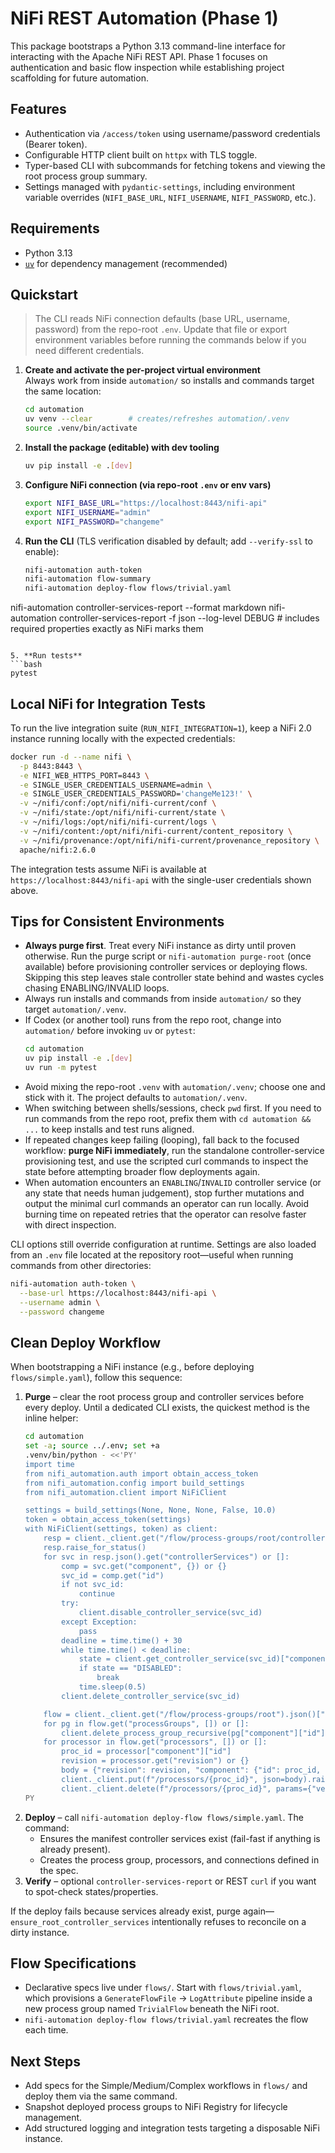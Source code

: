 # NiFi REST Automation (Phase 1)

This package bootstraps a Python 3.13 command-line interface for interacting with the Apache NiFi REST API. Phase 1 focuses on authentication and basic flow inspection while establishing project scaffolding for future automation.

## Features
- Authentication via `/access/token` using username/password credentials (Bearer token).
- Configurable HTTP client built on `httpx` with TLS toggle.
- Typer-based CLI with subcommands for fetching tokens and viewing the root process group summary.
- Settings managed with `pydantic-settings`, including environment variable overrides (`NIFI_BASE_URL`, `NIFI_USERNAME`, `NIFI_PASSWORD`, etc.).

## Requirements
- Python 3.13
- [`uv`](https://github.com/astral-sh/uv) for dependency management (recommended)

## Quickstart
> The CLI reads NiFi connection defaults (base URL, username, password) from the repo-root `.env`. Update that file or export environment variables before running the commands below if you need different credentials.
1. **Create and activate the per-project virtual environment**  
   Always work from inside `automation/` so installs and commands target the same location:
   ```bash
   cd automation
   uv venv --clear        # creates/refreshes automation/.venv
   source .venv/bin/activate
   ```

2. **Install the package (editable) with dev tooling**  
   ```bash
   uv pip install -e .[dev]
   ```

3. **Configure NiFi connection (via repo-root `.env` or env vars)**  
   ```bash
   export NIFI_BASE_URL="https://localhost:8443/nifi-api"
   export NIFI_USERNAME="admin"
   export NIFI_PASSWORD="changeme"
   ```

4. **Run the CLI** (TLS verification disabled by default; add `--verify-ssl` to enable):
   ```bash
   nifi-automation auth-token
   nifi-automation flow-summary
   nifi-automation deploy-flow flows/trivial.yaml
  nifi-automation controller-services-report --format markdown
  nifi-automation controller-services-report -f json --log-level DEBUG  # includes required properties exactly as NiFi marks them
   ```

5. **Run tests**  
   ```bash
   pytest
   ```

## Local NiFi for Integration Tests
To run the live integration suite (`RUN_NIFI_INTEGRATION=1`), keep a NiFi 2.0 instance running locally with the expected credentials:

```bash
docker run -d --name nifi \
  -p 8443:8443 \
  -e NIFI_WEB_HTTPS_PORT=8443 \
  -e SINGLE_USER_CREDENTIALS_USERNAME=admin \
  -e SINGLE_USER_CREDENTIALS_PASSWORD='changeMe123!' \
  -v ~/nifi/conf:/opt/nifi/nifi-current/conf \
  -v ~/nifi/state:/opt/nifi/nifi-current/state \
  -v ~/nifi/logs:/opt/nifi/nifi-current/logs \
  -v ~/nifi/content:/opt/nifi/nifi-current/content_repository \
  -v ~/nifi/provenance:/opt/nifi/nifi-current/provenance_repository \
  apache/nifi:2.6.0
```

The integration tests assume NiFi is available at `https://localhost:8443/nifi-api` with the single-user credentials shown above.

## Tips for Consistent Environments
- **Always purge first**. Treat every NiFi instance as dirty until proven otherwise.
  Run the purge script or `nifi-automation purge-root` (once available) before provisioning
  controller services or deploying flows. Skipping this step leaves stale controller
  state behind and wastes cycles chasing ENABLING/INVALID loops.
- Always run installs and commands from inside `automation/` so they target `automation/.venv`.
- If Codex (or another tool) runs from the repo root, change into `automation/` before invoking `uv` or `pytest`:
  ```bash
  cd automation
  uv pip install -e .[dev]
  uv run -m pytest
  ```
- Avoid mixing the repo-root `.venv` with `automation/.venv`; choose one and stick with it. The project defaults to `automation/.venv`.
- When switching between shells/sessions, check `pwd` first. If you need to run commands from the repo root, prefix them with `cd automation && ...` to keep installs and test runs aligned.
- If repeated changes keep failing (looping), fall back to the focused workflow: **purge NiFi immediately**, run the standalone controller-service provisioning test, and use the scripted curl commands to inspect the state before attempting broader flow deployments again.
- When automation encounters an `ENABLING`/`INVALID` controller service (or any state that needs human judgement), stop further mutations and output the minimal curl commands an operator can run locally. Avoid burning time on repeated retries that the operator can resolve faster with direct inspection.

CLI options still override configuration at runtime. Settings are also loaded from
an `.env` file located at the repository root—useful when running commands from
other directories:
```bash
nifi-automation auth-token \
  --base-url https://localhost:8443/nifi-api \
  --username admin \
  --password changeme
```

## Clean Deploy Workflow

When bootstrapping a NiFi instance (e.g., before deploying `flows/simple.yaml`), follow this sequence:

1. **Purge** – clear the root process group and controller services before every deploy. Until a dedicated CLI exists, the quickest method is the inline helper:
   ```bash
   cd automation
   set -a; source ../.env; set +a
   .venv/bin/python - <<'PY'
   import time
   from nifi_automation.auth import obtain_access_token
   from nifi_automation.config import build_settings
   from nifi_automation.client import NiFiClient

   settings = build_settings(None, None, None, False, 10.0)
   token = obtain_access_token(settings)
   with NiFiClient(settings, token) as client:
       resp = client._client.get("/flow/process-groups/root/controller-services", params={"includeInherited": "false"})
       resp.raise_for_status()
       for svc in resp.json().get("controllerServices") or []:
           comp = svc.get("component", {}) or {}
           svc_id = comp.get("id")
           if not svc_id:
               continue
           try:
               client.disable_controller_service(svc_id)
           except Exception:
               pass
           deadline = time.time() + 30
           while time.time() < deadline:
               state = client.get_controller_service(svc_id)["component"].get("state")
               if state == "DISABLED":
                   break
               time.sleep(0.5)
           client.delete_controller_service(svc_id)

       flow = client._client.get("/flow/process-groups/root").json()["processGroupFlow"]["flow"]
       for pg in flow.get("processGroups", []) or []:
           client.delete_process_group_recursive(pg["component"]["id"])
       for processor in flow.get("processors", []) or []:
           proc_id = processor["component"]["id"]
           revision = processor.get("revision") or {}
           body = {"revision": revision, "component": {"id": proc_id, "state": "STOPPED"}}
           client._client.put(f"/processors/{proc_id}", json=body).raise_for_status()
           client._client.delete(f"/processors/{proc_id}", params={"version": revision.get("version", 0), "clientId": "nifi-automation"}).raise_for_status()
   PY
   ```
2. **Deploy** – call `nifi-automation deploy-flow flows/simple.yaml`. The command:
   - Ensures the manifest controller services exist (fail-fast if anything is already present).
   - Creates the process group, processors, and connections defined in the spec.
3. **Verify** – optional `controller-services-report` or REST `curl` if you want to spot-check states/properties.

If the deploy fails because services already exist, purge again—`ensure_root_controller_services` intentionally refuses to reconcile on a dirty instance.

## Flow Specifications
- Declarative specs live under `flows/`. Start with `flows/trivial.yaml`, which
  provisions a `GenerateFlowFile` -> `LogAttribute` pipeline inside a new
  process group named `TrivialFlow` beneath the NiFi root.
- `nifi-automation deploy-flow flows/trivial.yaml` recreates the flow each time.

## Next Steps
- Add specs for the Simple/Medium/Complex workflows in `flows/` and deploy them
  via the same command.
- Snapshot deployed process groups to NiFi Registry for lifecycle management.
- Add structured logging and integration tests targeting a disposable NiFi instance.
